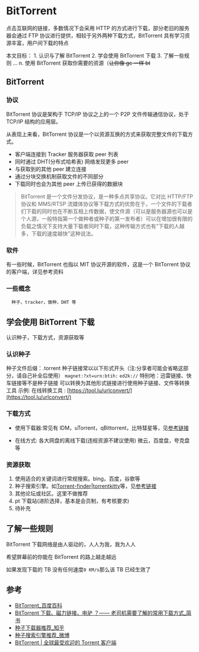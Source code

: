 # BitTorrent

点击互联网的链接，多数情况下会采用 HTTP 的方式进行下载，部分老旧的服务器会通过 FTP 协议进行提供，相较于另外两种下载方式，BitTorrent 具有学习资源丰富，用户间下载的特点

本文目标： 1. 认识与了解 BitTorrent 2. 学会使用 BitTorrent 下载 3. 了解一些规则
...
n. 使用 BitTorrent 获取你需要的资源（~~让你像 gc 一样 bt~~

## BitTorrent

### 协议

BitTorrent 协议是架构于 TCP/IP 协议之上的一个 P2P 文件传输通信协议，处于 TCP/IP 结构的应用层。

<!-- 引用自维基百科 -->

从表现上来看，BitTorrent 协议是一个以资源互换的方式来获取完整文件的下载方式。

- 客户端连接到 Tracker 服务器获取 peer 列表
- 同时通过 DHT(分布式哈希表) 网络发现更多 peer
- 与获取到的其他 peer 建立连接
- 通过分块交换机制获取文件的不同部分
- 下载同时也会为其他 peer 上传已获得的数据块

<!-- 原文档的原文，没找到出处，暂时保留 -->

> BitTorrent 是一个文件分发协议，是一种多点共享协议。它对比 HTTP/FTP 协议和 MMS/RTSP 流媒体协议等下载方式的优势在于，一个文件的下载者们下载的同时也在不断互相上传数据，使文件源（可以是服务器源也可以是个人源，一般特指第一个做种者或种子的第一发布者）可以在增加很有限的负载之情况下支持大量下载者同时下载，这种传输方式也有“下载的人越多，下载的速度越快”这种说法。

### 软件

有一些时候，BitTorrent 也指以 MIT 协议开源的软件，这是一个 BitTorrent 协议的客户端，详见参考资料

### 一些概念

      种子，tracker，做种，DHT 等

## 学会使用 BitTorrent 下载

认识种子，下载方式，资源获取等

### 认识种子

种子文件后缀：.torrent
种子链接常以以下形式开头（注:分享者可能会省略这部分，请自己补全后使用）
`magnet:?xt=urn:btih:`
`ed2k://`
特别地：迅雷链接、快车链接等不是种子链接
可以转换为其他形式链接进行使用种子链接、文件等转换工具
示例:
在线转换工具 : [https://tool.lu/urlconvert/](https://tool.lu/urlconvert/)

### 下载方式

- 使用下载器:常见有 IDM，uTorrent，qBittorrent，比特彗星等，见[参考链接](#参考)

- 在线方式:
  各大网盘的离线下载(违规资源不建议使用)
  微云，百度盘，夸克盘等

### 资源获取

1. 使用适合的关键词进行常规搜索。bing，百度，谷歌等
2. 种子搜索引擎。如[Torrent-finder](https://www.aiosearch.com)|[torrentkitty](https://www.torrentkitty.tv/search/)等，见[参考链接](#参考)
3. 其他论坛或社区。这里不做推荐
4. pt 下载站(进阶选择，基本是会员制，有考核要求)
5. 待补充

## 了解一些规则

BitTorrent 下载网络是由人驱动的，人人为我，我为人人

希望屏幕前的你能在 BitTorrent 的路上越走越远

如果发现下载的 TB 没有任何速度`0 KM/s`那么该 TB 已经生效了

## 参考

<!-- 死链更新 -->

- [BitTorrent\_百度百科](https://baike.baidu.com/item/BitTorrent)
- [BitTorrent 下载、磁力链接、电驴 ？—— 老司机需要了解的常用下载方式\_简书](https://www.jianshu.com/p/72b7a64e5be1)
- [种子下载器推荐\_知乎](https://zhuanlan.zhihu.com/p/263662087)
- [种子搜索引擎推荐\_微博](https://card.weibo.com/article/m/show/id/2309404378747447939659)
- [BitTorrent | 全球最受欢迎的 Torrent 客户端](https://www.bittorrent.com/zh-cn/)
